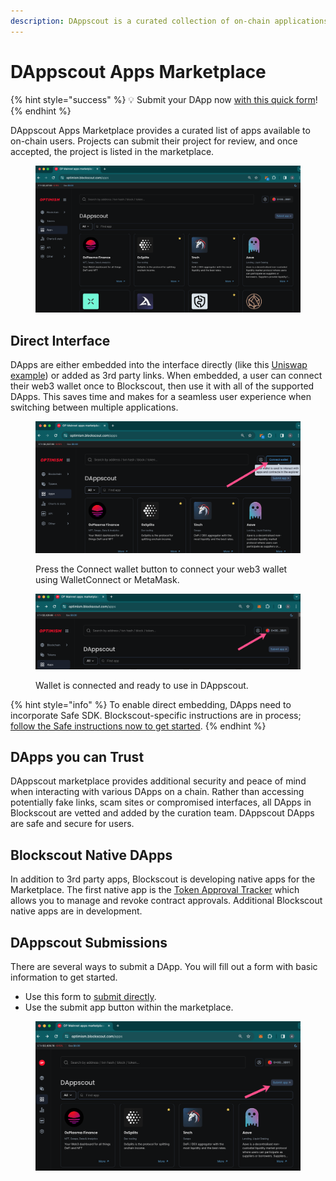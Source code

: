 ```yaml
---
description: DAppscout is a curated collection of on-chain applications
---
```


# DAppscout Apps Marketplace

{% hint style="success" %}
💡 Submit your DApp now [with this quick form](https://airtable.com/appiy5yijZpMMSKjT/shr6uMGPKjj1DK7NL)!
{% endhint %}

DAppscout Apps Marketplace provides a curated list of apps available to on-chain users. Projects can submit their project for review, and once accepted, the project is listed in the marketplace.&#x20;

<figure><img src="../../.gitbook/assets/dappscout-dapp-marketplace.png" alt=""><figcaption></figcaption></figure>

## Direct Interface

DApps are either embedded into the interface directly (like this [Uniswap example](https://optimism.blockscout.com/apps/uniswap)) or added as 3rd party links. When embedded, a user can connect their web3 wallet once to Blockscout, then use it with all of the supported DApps. This saves time and makes for a seamless user experience when switching between multiple applications.

<figure><img src="../../.gitbook/assets/dappscout-connect-wallet.png" alt=""><figcaption><p>Press the Connect wallet button to connect your web3 wallet using WalletConnect or MetaMask.</p></figcaption></figure>

<figure><img src="../../.gitbook/assets/dappscout-wallet-connected.png" alt=""><figcaption><p>Wallet is connected and ready to use in DAppscout.</p></figcaption></figure>

{% hint style="info" %}
To enable direct embedding, DApps need to incorporate Safe SDK. Blockscout-specific instructions are in process; [follow the Safe instructions now to get started](https://github.com/safe-global/safe-core-sdk?tab=readme-ov-file).
{% endhint %}

## DApps you can Trust

DAppscout marketplace provides additional security and peace of mind when interacting with various DApps on a chain. Rather than accessing potentially fake links, scam sites or compromised interfaces, all DApps in Blockscout are vetted and added by the curation team. DAppscout DApps are safe and secure for users.

## Blockscout Native DApps

In addition to 3rd party apps, Blockscout is developing native apps for the Marketplace. The first native app is the [Token Approval Tracker](token-approval-tracker.md) which allows you to manage and revoke contract approvals. Additional Blockscout native apps are in development.

## DAppscout Submissions

There are several ways to submit a DApp. You will fill out a form with basic information to get started.

* Use this form to [submit directly](https://airtable.com/appiy5yijZpMMSKjT/shr6uMGPKjj1DK7NL).
* Use the submit app button within the marketplace.

<figure><img src="../../.gitbook/assets/submit-app.png" alt=""><figcaption></figcaption></figure>

&#x20;
